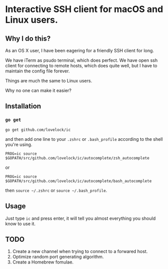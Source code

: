 # Interactive SSH client for macOS and Linux users.

## Why I do this?

As an OS X user, I have been eagering for a friendly SSH client for long.

We have iTerm as psudo terminal, which does perfect.
We have open ssh client for connecting to remote hosts, which does quite well, but I have to maintain the config file forever.

Things are much the same to Linux users.

Why no one can make it easier?

## Installation

### `go get`

```
go get github.com/lovelock/ic
```

and then add one line to your `.zshrc` or `.bash_profile` according to the shell you're using.

`PROG=ic source $GOPATH/src/github.com/lovelock/ic/autocomplete/zsh_autocomplete`

or

`PROG=ic source $GOPATH/src/github.com/lovelock/ic/autocomplete/bash_autocomplete`

then `source ~/.zshrc` or `source ~/.bash_profile`.

## Usage

Just type `ic` and press enter, it will tell you almost everything you should know to use it.

## TODO

1. Create a new channel when trying to connect to a forwared host.
1. Optimize random port generating algorithm.
1. Create a Homebrew fomulae.
